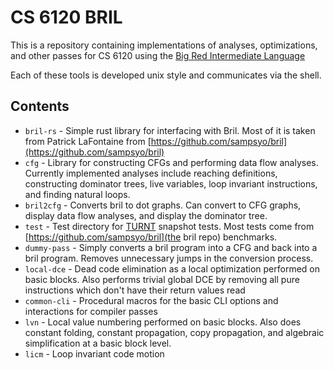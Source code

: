 # CS 6120 BRIL

This is a repository containing implementations of 
analyses, optimizations, and other passes for CS 6120
using the [Big Red Intermediate Language](https://capra.cs.cornell.edu/bril/intro.html)

Each of these tools is developed unix style and communicates via the shell.

## Contents

* `bril-rs` - Simple rust library for interfacing with Bril. Most of it
is taken from Patrick LaFontaine from [https://github.com/sampsyo/bril](https://github.com/sampsyo/bril)
* `cfg` - Library for constructing CFGs and performing data flow analyses. Currently
implemented analyses include reaching definitions, constructing dominator trees,
live variables, loop invariant instructions, and finding natural loops.
* `bril2cfg` - Converts bril to dot graphs. Can convert to CFG graphs, display data flow
analyses, and display the dominator tree.
* `test` - Test directory for [TURNT](https://github.com/cucapra/turnt) snapshot tests.
Most tests come from [https://github.com/sampsyo/bril](the bril repo) benchmarks.
* `dummy-pass` - Simply converts a bril program into a CFG and back into a bril program.
Removes unnecessary jumps in the conversion process.
* `local-dce` - Dead code elimination as a local optimization performed on basic
blocks. Also performs trivial global DCE by removing all pure instructions which
don't have their return values read
* `common-cli` - Procedural macros for the basic CLI options and interactions for
compiler passes
* `lvn` - Local value numbering performed on basic blocks. Also does 
constant folding, constant propagation, copy propagation, and algebraic simplification
at a basic block level.
* `licm` - Loop invariant code motion